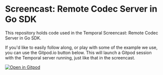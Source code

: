 # Screencast: Remote Codec Server in Go SDK

This repository holds code used in the Temporal Screencast: Remote Codec Server in Go SDK.

If you'd like to easily follow along, or play with some of the example we use, you can use the Gitpod.io button below. This will launch a Gitpod session with the Temporal server running, just like that in the screencast.

[![Open in Gitpod](https://gitpod.io/button/open-in-gitpod.svg)](https://gitpod.io/#https://github.com/temporalio/screencast-remote-codec-server-go)

